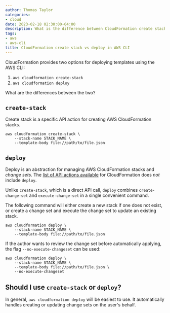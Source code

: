 ```yaml
---
author: Thomas Taylor
categories:
- cloud
date: 2023-02-18 02:30:00-04:00
description: What is the difference between CloudFormation create stack and deployand when to use them?
tags:
- aws
- aws-cli
title: CloudFormation create stack vs deploy in AWS CLI
---
```


CloudFormation provides two options for deploying templates using the AWS CLI:

1. `aws cloudformation create-stack`
2. `aws cloudformation deploy`

What are the differences between the two?

## `create-stack`

Create stack is a specific API action for creating AWS CloudFormation stacks.

```shell
aws cloudformation create-stack \
    --stack-name STACK_NAME \
    --template-body file://path/to/file.json
```

## `deploy`

Deploy is an abstraction for managing AWS CloudFormation stacks and _change sets_. The [list of API actions available](https://docs.aws.amazon.com/AWSCloudFormation/latest/APIReference/API_Operations.html) for CloudFormation does _not_ include `deploy`.

Unlike `create-stack`, which is a direct API call, `deploy` combines `create-change-set` and `execute-change-set` in a single convenient command.

The following command will either create a new stack if one does not exist, or create a change set and execute the change set to update an existing stack.

```shell
aws cloudformation deploy \
    --stack-name STACK_NAME \
    --template-body file://path/to/file.json
```

If the author wants to review the change set before automatically applying, the flag `--no-execute-changeset` can be used:

```shell
aws cloudformation deploy \
    --stack-name STACK_NAME \
    --template-body file://path/to/file.json \
    --no-execute-changeset
```

## Should I use `create-stack` or `deploy`?

In general, `aws cloudformation deploy` will be easiest to use. It automatically handles creating or updating change sets on the user's behalf.